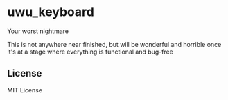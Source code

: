 # uwu_keyboard
Your worst nightmare

This is not anywhere near finished, but will be wonderful and horrible once it's at a stage where everything is functional and bug-free

## License
MIT License
